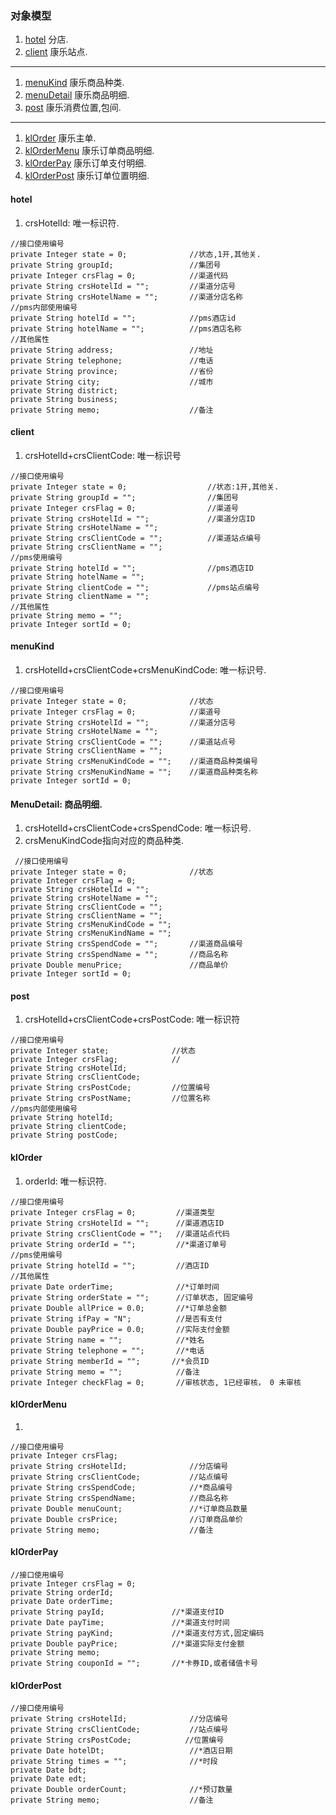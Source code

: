 ### 对象模型
1. [hotel](#hotel)  分店.
1. [client](#client)  康乐站点.
---
1. [menuKind](#menuKind)  康乐商品种类.
1. [menuDetail](#menuDetail)  康乐商品明细.
1. [post](#post)  康乐消费位置,包间.
---
1. [klOrder](#klOrder)  康乐主单.
1. [klOrderMenu](#klOrderMenu)  康乐订单商品明细.
1. [klOrderPay](#klOrderPay)  康乐订单支付明细.
1. [klOrderPost](#klOrderPost)  康乐订单位置明细.


#### hotel
1. crsHotelId: 唯一标识符.
```
//接口使用编号
private Integer state = 0;              //状态,1开,其他关.
private String groupId;                 //集团号
private Integer crsFlag = 0;            //渠道代码
private String crsHotelId = "";         //渠道分店号
private String crsHotelName = "";       //渠道分店名称
//pms内部使用编号
private String hotelId = "";            //pms酒店id
private String hotelName = "";          //pms酒店名称
//其他属性
private String address;                 //地址
private String telephone;               //电话
private String province;                //省份
private String city;                    //城市
private String district;
private String business;
private String memo;                    //备注
```
#### client
1. crsHotelId+crsClientCode: 唯一标识号
```
//接口使用编号
private Integer state = 0;                  //状态:1开,其他关.
private String groupId = "";                //集团号
private Integer crsFlag = 0;                //渠道号
private String crsHotelId = "";             //渠道分店ID
private String crsHotelName = "";           
private String crsClientCode = "";          //渠道站点编号 
private String crsClientName = "";
//pms使用编号
private String hotelId = "";                //pms酒店ID
private String hotelName = "";
private String clientCode = "";             //pms站点编号
private String clientName = "";
//其他属性
private String memo = "";
private Integer sortId = 0;    
```
#### menuKind
1. crsHotelId+crsClientCode+crsMenuKindCode: 唯一标识号.
```
//接口使用编号
private Integer state = 0;              //状态
private Integer crsFlag = 0;            //渠道号
private String crsHotelId = "";         //渠道分店号
private String crsHotelName = "";
private String crsClientCode = "";      //渠道站点号
private String crsClientName = "";
private String crsMenuKindCode = "";    //渠道商品种类编号
private String crsMenuKindName = "";    //渠道商品种类名称
private Integer sortId = 0;
```
#### MenuDetail: 商品明细.
1. crsHotelId+crsClientCode+crsSpendCode: 唯一标识号.
1. crsMenuKindCode指向对应的商品种类.
```
 //接口使用编号
private Integer state = 0;              //状态
private Integer crsFlag = 0;
private String crsHotelId = "";
private String crsHotelName = "";
private String crsClientCode = "";
private String crsClientName = "";
private String crsMenuKindCode = "";
private String crsMenuKindName = "";
private String crsSpendCode = "";       //渠道商品编号
private String crsSpendName = "";       //商品名称
private Double menuPrice;               //商品单价
private Integer sortId = 0;

```
#### post
1. crsHotelId+crsClientCode+crsPostCode: 唯一标识符
```
//接口使用编号
private Integer state;              //状态          
private Integer crsFlag;            //
private String crsHotelId;
private String crsClientCode;
private String crsPostCode;         //位置编号
private String crsPostName;         //位置名称
//pms内部使用编号
private String hotelId;
private String clientCode;
private String postCode;
```

#### klOrder
1. orderId: 唯一标识符.
```
//接口使用编号
private Integer crsFlag = 0;         //渠道类型
private String crsHotelId = "";      //渠道酒店ID
private String crsClientCode = "";   //渠道站点代码
private String orderId = "";         //*渠道订单号
//pms使用编号
private String hotelId = "";         //酒店ID
//其他属性
private Date orderTime;              //*订单时间
private String orderState = "";      //订单状态, 固定编号
private Double allPrice = 0.0;       //*订单总金额
private String ifPay = "N";          //是否有支付
private Double payPrice = 0.0;       //实际支付金额
private String name = "";            //*姓名
private String telephone = "";       //*电话
private String memberId = "";       //*会员ID
private String memo = "";            //备注
private Integer checkFlag = 0;       //审核状态, 1已经审核， 0 未审核

```

#### klOrderMenu
1. 
```
//接口使用编号
private Integer crsFlag;
private String crsHotelId;              //分店编号
private String crsClientCode;           //站点编号
private String crsSpendCode;            //*商品编号
private String crsSpendName;            //商品名称
private Double menuCount;               //*订单商品数量
private Double crsPrice;                //订单商品单价
private String memo;                    //备注
```
#### klOrderPay
```
//接口使用编号
private Integer crsFlag = 0;            
private String orderId;                 
private Date orderTime;                 
private String payId;               //*渠道支付ID               
private Date payTime;               //*渠道支付时间
private String payKind;             //*渠道支付方式,固定编码
private Double payPrice;            //*渠道实际支付金额
private String memo;
private String couponId = "";       //*卡券ID,或者储值卡号
```
#### klOrderPost
```
//接口使用编号
private String crsHotelId;              //分店编号
private String crsClientCode;           //站点编号
private String crsPostCode;            //位置编号
private Date hotelDt;                   //*酒店日期
private String times = "";              //*时段
private Date bdt;
private Date edt;
private Double orderCount;              //*预订数量
private String memo;                    //备注

```
